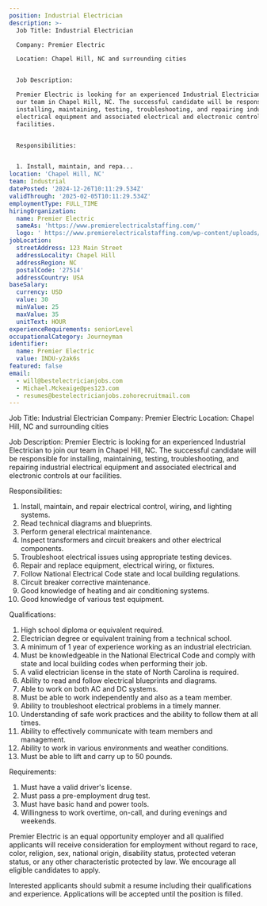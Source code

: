 ```yaml
---
position: Industrial Electrician
description: >-
  Job Title: Industrial Electrician

  Company: Premier Electric

  Location: Chapel Hill, NC and surrounding cities


  Job Description:

  Premier Electric is looking for an experienced Industrial Electrician to join
  our team in Chapel Hill, NC. The successful candidate will be responsible for
  installing, maintaining, testing, troubleshooting, and repairing industrial
  electrical equipment and associated electrical and electronic controls at our
  facilities. 


  Responsibilities:


  1. Install, maintain, and repa...
location: 'Chapel Hill, NC'
team: Industrial
datePosted: '2024-12-26T10:11:29.534Z'
validThrough: '2025-02-05T10:11:29.534Z'
employmentType: FULL_TIME
hiringOrganization:
  name: Premier Electric
  sameAs: 'https://www.premierelectricalstaffing.com/'
  logo: ' https://www.premierelectricalstaffing.com/wp-content/uploads/2020/05/Premier-Electrical-Staffing-logo.png'
jobLocation:
  streetAddress: 123 Main Street
  addressLocality: Chapel Hill
  addressRegion: NC
  postalCode: '27514'
  addressCountry: USA
baseSalary:
  currency: USD
  value: 30
  minValue: 25
  maxValue: 35
  unitText: HOUR
experienceRequirements: seniorLevel
occupationalCategory: Journeyman
identifier:
  name: Premier Electric
  value: INDU-y2ak6s
featured: false
email:
  - will@bestelectricianjobs.com
  - Michael.Mckeaige@pes123.com
  - resumes@bestelectricianjobs.zohorecruitmail.com
---
```




Job Title: Industrial Electrician
Company: Premier Electric
Location: Chapel Hill, NC and surrounding cities

Job Description:
Premier Electric is looking for an experienced Industrial Electrician to join our team in Chapel Hill, NC. The successful candidate will be responsible for installing, maintaining, testing, troubleshooting, and repairing industrial electrical equipment and associated electrical and electronic controls at our facilities. 

Responsibilities:

1. Install, maintain, and repair electrical control, wiring, and lighting systems.
2. Read technical diagrams and blueprints.
3. Perform general electrical maintenance.
4. Inspect transformers and circuit breakers and other electrical components.
5. Troubleshoot electrical issues using appropriate testing devices.
6. Repair and replace equipment, electrical wiring, or fixtures.
7. Follow National Electrical Code state and local building regulations.
8. Circuit breaker corrective maintenance.
9. Good knowledge of heating and air conditioning systems.
10. Good knowledge of various test equipment.

Qualifications:

1. High school diploma or equivalent required.
2. Electrician degree or equivalent training from a technical school.
3. A minimum of 1 year of experience working as an industrial electrician. 
4. Must be knowledgeable in the National Electrical Code and comply with state and local building codes when performing their job.
5. A valid electrician license in the state of North Carolina is required.
6. Ability to read and follow electrical blueprints and diagrams.
7. Able to work on both AC and DC systems.
8. Must be able to work independently and also as a team member.
9. Ability to troubleshoot electrical problems in a timely manner.
10. Understanding of safe work practices and the ability to follow them at all times.
11. Ability to effectively communicate with team members and management.
12. Ability to work in various environments and weather conditions.
13. Must be able to lift and carry up to 50 pounds.

Requirements:

1. Must have a valid driver's license.
2. Must pass a pre-employment drug test.
3. Must have basic hand and power tools.
4. Willingness to work overtime, on-call, and during evenings and weekends.

Premier Electric is an equal opportunity employer and all qualified applicants will receive consideration for employment without regard to race, color, religion, sex, national origin, disability status, protected veteran status, or any other characteristic protected by law. We encourage all eligible candidates to apply. 

Interested applicants should submit a resume including their qualifications and experience. Applications will be accepted until the position is filled.
